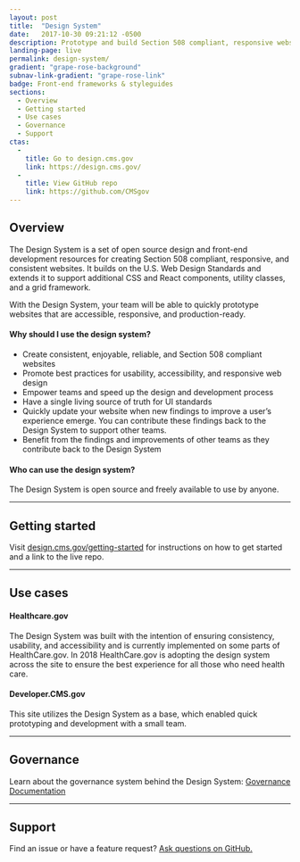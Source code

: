 ```yaml
---
layout: post
title:  "Design System"
date:   2017-10-30 09:21:12 -0500
description: Prototype and build Section 508 compliant, responsive websites with our open source set of components, utility classes, and grid framework.
landing-page: live
permalink: design-system/
gradient: "grape-rose-background"
subnav-link-gradient: "grape-rose-link"
badge: Front-end frameworks & styleguides
sections:
  - Overview
  - Getting started
  - Use cases
  - Governance
  - Support
ctas:
  -
    title: Go to design.cms.gov
    link: https://design.cms.gov/
  -
    title: View GitHub repo
    link: https://github.com/CMSgov
---
```


## Overview

The Design System is a set of open source design and front-end development resources for creating Section 508 compliant, responsive, and consistent websites. It builds on the U.S. Web Design Standards and extends it to support additional CSS and React components, utility classes, and a grid framework.

With the Design System, your team will be able to quickly prototype websites that are accessible, responsive, and production-ready.

#### Why should I use the design system?
- Create consistent, enjoyable, reliable, and Section 508 compliant websites
- Promote best practices for usability, accessibility, and responsive web design
- Empower teams and speed up the design and development process
- Have a single living source of truth for UI standards
- Quickly update your website when new findings to improve a user’s experience emerge. You can contribute these findings back to the Design System to support other teams.
- Benefit from the findings and improvements of other teams as they contribute back to the Design System

#### Who can use the design system?
The Design System is open source and freely available to use by anyone.

---

## Getting started

Visit [design.cms.gov/getting-started](https://design.cms.gov/getting-started/) for instructions on how to get started and a link to the live repo.

---

## Use cases

#### Healthcare.gov
The Design System was built with the intention of ensuring consistency, usability, and accessibility and is currently implemented on some parts of HealthCare.gov. In 2018 HealthCare.gov is adopting the design system across the site to ensure the best experience for all those who need health care.

#### Developer.CMS.gov
This site utilizes the Design System as a base, which enabled quick prototyping and development with a small team.

---

## Governance

Learn about the governance system behind the Design System: [Governance Documentation](https://github.com/CMSgov/design-system/blob/57dd83c10ce32dc66652258f7ab7174ecf4e24c7/GOVERNANCE.md)

---

## Support

Find an issue or have a feature request? [Ask questions on GitHub.](https://github.com/CMSgov/design-system/issues)
